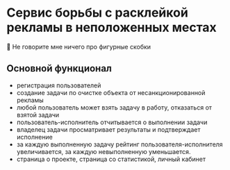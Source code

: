 # Сервис борьбы с расклейкой рекламы в неположенных местах

:eyes: Не говорите мне ничего про фигурные скобки

## Основной функционал

- регистрация пользователей
- создание задачи по очистке объекта от несанкционированной рекламы
- любой пользователь может взять задачу в работу, отказаться от взятой задачи
- пользователь-исполнитель отчитывается о выполнении задачи
- владелец задачи просматривает результаты и подтверждает исполнение
- за каждую выполненную задачу рейтинг пользователя-исполнителя увеличивается, за каждую невыполненную уменьшается.
- страница о проекте, страница со статистикой, личный кабинет
